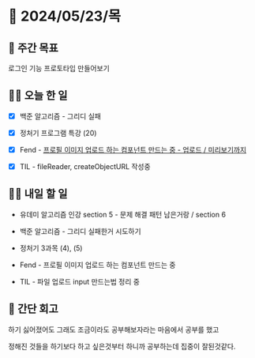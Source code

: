 # 📅 2024/05/23/목

## 🚀 주간 목표

로그인 기능 프로토타입 만들어보기

## 💪🏻 오늘 한 일

- [x] 백준 알고리즘 - 그리디 실패

- [x] 정처기 프로그램 특강 (20)

- [x] Fend - [프로필 이미지 업로드 하는 컴포넌트 만드는 중 - 업로드 / 미리보기까지](https://github.com/sukyung6999/practice-react/commit/3f62037de7d4e1b5d3887a9b7a4f6302c0ccc7e4)

- [x] TIL - fileReader, createObjectURL 작성중


## 🫵🏻 내일 할 일

- 유데미 알고리즘 인강 section 5 - 문제 해결 패턴 남은거랑 / section 6

- 백준 알고리즘 - 그리디 실패한거 시도하기

- 정처기 3과목 (4), (5)

- Fend - 프로필 이미지 업로드 하는 컴포넌트 만드는 중

- TIL - 파일 업로드 input 만드는법 정리 중


## 👀 간단 회고

하기 싫어졌어도 그래도 조금이라도 공부해보자라는 마음에서 공부를 했고

정해진 것들을 하기보다 하고 싶은것부터 하니까 공부하는데 집중이 잘된것같다.